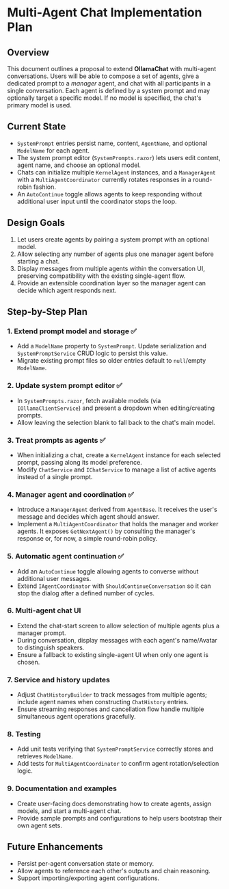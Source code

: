 # Multi-Agent Chat Implementation Plan

## Overview
This document outlines a proposal to extend **OllamaChat** with multi-agent conversations. Users will be able to compose a set of agents, give a dedicated prompt to a *manager* agent, and chat with all participants in a single conversation. Each agent is defined by a system prompt and may optionally target a specific model. If no model is specified, the chat's primary model is used.

## Current State
- `SystemPrompt` entries persist name, content, `AgentName`, and optional `ModelName` for each agent.
- The system prompt editor (`SystemPrompts.razor`) lets users edit content, agent name, and choose an optional model.
- Chats can initialize multiple `KernelAgent` instances, and a `ManagerAgent` with a `MultiAgentCoordinator` currently rotates responses in a round-robin fashion.
- An `AutoContinue` toggle allows agents to keep responding without additional user input until the coordinator stops the loop.

## Design Goals
1. Let users create agents by pairing a system prompt with an optional model.
2. Allow selecting any number of agents plus one manager agent before starting a chat.
3. Display messages from multiple agents within the conversation UI, preserving compatibility with the existing single-agent flow.
4. Provide an extensible coordination layer so the manager agent can decide which agent responds next.

## Step-by-Step Plan
### 1. Extend prompt model and storage ✅
- Add a `ModelName` property to `SystemPrompt`. Update serialization and `SystemPromptService` CRUD logic to persist this value.
- Migrate existing prompt files so older entries default to `null`/empty `ModelName`.

### 2. Update system prompt editor ✅
- In `SystemPrompts.razor`, fetch available models (via `IOllamaClientService`) and present a dropdown when editing/creating prompts.
- Allow leaving the selection blank to fall back to the chat's main model.

### 3. Treat prompts as agents ✅
- When initializing a chat, create a `KernelAgent` instance for each selected prompt, passing along its model preference.
- Modify `ChatService` and `IChatService` to manage a list of active agents instead of a single prompt.

### 4. Manager agent and coordination ✅
- Introduce a `ManagerAgent` derived from `AgentBase`. It receives the user's message and decides which agent should answer.
- Implement a `MultiAgentCoordinator` that holds the manager and worker agents. It exposes `GetNextAgent()` by consulting the manager's response or, for now, a simple round-robin policy.

### 5. Automatic agent continuation ✅
- Add an `AutoContinue` toggle allowing agents to converse without additional user messages.
- Extend `IAgentCoordinator` with `ShouldContinueConversation` so it can stop the dialog after a defined number of cycles.

### 6. Multi-agent chat UI
- Extend the chat-start screen to allow selection of multiple agents plus a manager prompt.
- During conversation, display messages with each agent's name/Avatar to distinguish speakers.
- Ensure a fallback to existing single-agent UI when only one agent is chosen.

### 7. Service and history updates
- Adjust `ChatHistoryBuilder` to track messages from multiple agents; include agent names when constructing `ChatHistory` entries.
- Ensure streaming responses and cancellation flow handle multiple simultaneous agent operations gracefully.

### 8. Testing
- Add unit tests verifying that `SystemPromptService` correctly stores and retrieves `ModelName`.
- Add tests for `MultiAgentCoordinator` to confirm agent rotation/selection logic.

### 9. Documentation and examples
- Create user-facing docs demonstrating how to create agents, assign models, and start a multi-agent chat.
- Provide sample prompts and configurations to help users bootstrap their own agent sets.

## Future Enhancements
- Persist per-agent conversation state or memory.
- Allow agents to reference each other's outputs and chain reasoning.
- Support importing/exporting agent configurations.

